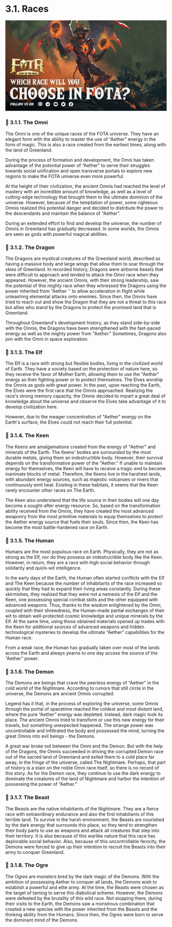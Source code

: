 # 3.1. Races

![](<../.gitbook/assets/poster 3 1200x675.png>)

### 🔶 3.1.1. The Omni

The Omni is one of the unique races of the FOTA universe. They have an elegant form with the ability to master the use of “Aether” energy in the form of magic. This is also a race created from the earliest times, along with the land of Greenland.

During the process of formation and development, the Omni has taken advantage of the potential power of “Aether” to serve their struggles towards social unification and open transverse portals to explore new regions to make the FOTA universe even more powerful.

At the height of their civilization, the ancient Omnis had reached the level of mastery with an incredible amount of knowledge, as well as a level of cutting-edge technology that brought them to the ultimate dominion of the universe. However, because of the temptation of power, some righteous Omnis realized this potential danger and decided to distribute the power to the descendants and maintain the balance of “Aether”.

During an extended effort to find and develop the universe, the number of Omnis in Greenland has gradually decreased. In some worlds, the Omnis are seen as gods with powerful magical abilities.

### 🔶 3.1.2. The Dragon

The Dragons are mystical creatures of the Greenland world, described as having a massive body and large wings that allow them to soar through the skies of Greenland. In recorded history, Dragons were airborne beasts that were difficult to approach and tended to attack the Omni race when they appeared. However, the ancient Omnis, with their strong leadership, saw the potential of this mighty race when they witnessed the Dragons using the power inherited from "Aether '' to allow acceleration in flight while unleashing elemental attacks onto enemies. Since then, the Omnis have tried to reach out and show the Dragon that they are not a threat to this race but allies who stand by the Dragons to protect the promised land that is Greenland.

Throughout Greenland's development history, as they stand side-by-side with the Omnis, the Dragons have been strengthened with the fast-paced energy as well as the mighty power from "Aether." Sometimes, Dragons also join with the Omni in space exploration.

### 🔶 3.1.3. The Elf&#x20;

The Elf is a race with strong but flexible bodies, living in the civilized world of Earth. They have a society based on the protection of nature here, so they receive the favor of Mother Earth, allowing them to use the "Aether" energy as their fighting power or to protect themselves. The Elves worship the Omnis as gods with great power. In the past, upon reaching the Earth, the Elves were the first race that the Omnis approached. Realizing the race's strong memory capacity, the Omnis decided to impart a great deal of knowledge about the universe and observe the Elves take advantage of it to develop civilization here.

However, due to the meager concentration of "Aether" energy on the Earth's surface, the Elves could not reach their full potential.

### 🔶 3.1.4. The Keen&#x20;

The Keens are amalgamations created from the energy of "Aether" and minerals of the Earth. The Keens' bodies are surrounded by the most durable metals, giving them an indestructible body. However, their survival depends on the transformative power of the "Aether." If unable to maintain energy for themselves, the Keen will have to receive a tragic end to become inanimate blocks of metal. Therefore, the Keens live in the harshest lands, with abundant energy sources, such as majestic volcanoes or rivers that continuously emit heat. Existing in these habitats, it seems that the Keen rarely encounter other races on The Earth.

The Keen also understand that the life source in their bodies will one day become a sought-after energy resource. So, based on the transformation ability received from the Omnis, they have created the most advanced weaponry from the most primitive materials to equip themselves to protect the Aether energy source that fuels their souls. Since then, the Keen has become the most battle-hardened race on Earth.

### 🔶 3.1.5. The Human&#x20;

Humans are the most populous race on Earth. Physically, they are not as strong as the Elf, nor do they possess an indestructible body like the Keen. However, in return, they are a race with high social behavior through solidarity and quick-wit intelligence.

In the early days of the Earth, the Human often started conflicts with the Elf and The Keen because the number of inhabitants of the race increased so quickly that they had to expand their living areas constantly. During these skirmishes, they realized that they were not a nemesis of the Elf and the Keen, one possessing special combat skills and the other equipped with advanced weapons. Thus, thanks to the wisdom enlightened by the Omni, coupled with their shrewdness, the Human-made partial exchanges of their wit to obtain well-protected cosmic knowledge and unique minerals by the Elf. At the same time, using those obtained materials opened up trades with the Keen for additional sources of advanced weapons and hidden technological mysteries to develop the ultimate “Aether” capabilities for the Human race.

From a weak race, the Human has gradually taken over most of the lands across the Earth and always yearns to one day access the source of the “Aether” power.

### 🔶 3.1.6. The Demon&#x20;

The Demons are beings that crave the peerless energy of “Aether” in the cold world of the Nightmare. According to rumors that still circle in the universe, the Demons are ancient Omnis corrupted.

Legend has it that, in the process of exploring the universe, some Omnis through the portal of spacetime reached the coldest and most distant land, where the pure “Aether” energy was depleted. Instead, dark magic took its place. The ancient Omnis tried to transform or use this new energy for their travels, but something unexpected happened. The strange power was uncontrollable and infiltrated the body and possessed the mind, turning the great Omnis into evil beings - the Demons.

A great war broke out between the Omni and the Demon. But with the help of the Dragons, the Omnis succeeded in driving the corrupted Demon race out of the sacred land of Greenland and exiled them to a cold place far away, in the fringe of the universe, called The Nightmare. Perhaps, that part of history is a stain on the noble Omni race itself, so there is no record of this story. As for the Demon race, they continue to use the dark energy to dominate the creatures of the land of Nightmare and harbor the intention of possessing the power of “Aether.”

### 🔶 3.1.7. The Beast&#x20;

The Beasts are the native inhabitants of the Nightmare. They are a fierce race with extraordinary endurance and also the first inhabitants of this terrible land. To survive in the harsh environment, the Beasts are nourished by the dark energy that surrounds this place, so they tend to strengthen their body parts to use as weapons and attack all creatures that step into their territory. It is also because of this warlike nature that this race has deplorable social behavior. Also, because of this uncontrollable ferocity, the Demons were forced to give up their intention to recruit the Beasts into their army to conquer Greenland.

### 🔶 3.1.8. The Ogre&#x20;

The Ogres are monsters bred by the dark magic of the Demons. With the ambition of possessing Aether to conquer all lands, the Demons wish to establish a powerful and elite army. At the time, the Beasts were chosen as the target of taming to serve this diabolical scheme. However, the Demons were defeated by the brutality of this wild race. Not stopping there, during their visits to the Earth, the Demons saw a monstrous combination that created a new species with the power inherited from the Beasts and the thinking ability from the Humans. Since then, the Ogres were born to serve the dominant mind of the Demons.

